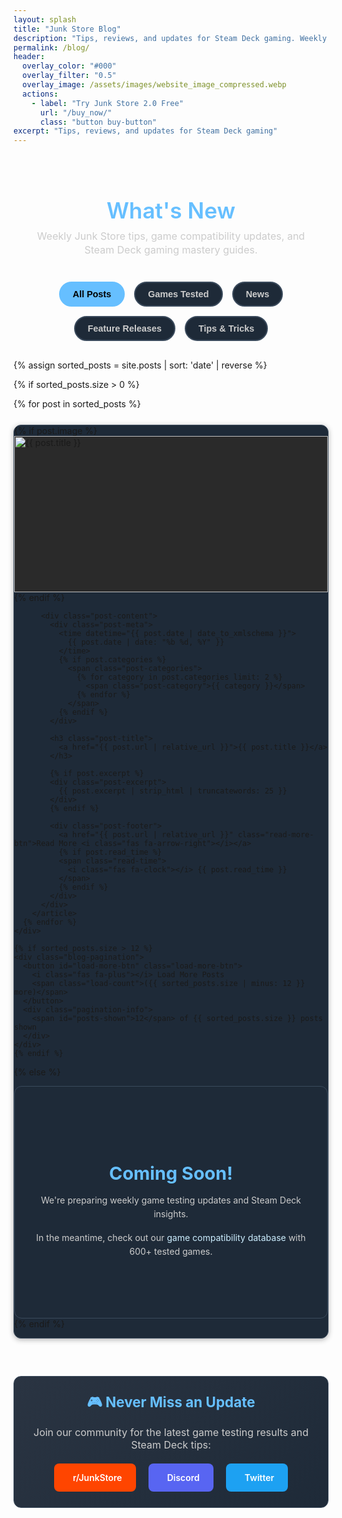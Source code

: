 ```yaml
---
layout: splash
title: "Junk Store Blog"
description: "Tips, reviews, and updates for Steam Deck gaming. Weekly content from the Junk Store team."
permalink: /blog/
header:
  overlay_color: "#000"
  overlay_filter: "0.5"
  overlay_image: /assets/images/website_image_compressed.webp
  actions:
    - label: "Try Junk Store 2.0 Free"
      url: "/buy_now/"
      class: "button buy-button"
excerpt: "Tips, reviews, and updates for Steam Deck gaming"
---
```


<section class="blog-header">
  <h1>What's New</h1>
  <p class="blog-subtitle">Weekly Junk Store tips, game compatibility updates, and Steam Deck gaming mastery guides.</p>
</section>

<!-- Category Filter -->
<section class="category-filter-section">
  <div class="category-filters">
    <button class="category-filter active" data-category="all">All Posts</button>
    <button class="category-filter" data-category="Weekly Update">Games Tested</button>
    <button class="category-filter" data-category="News">News</button>
    <button class="category-filter" data-category="Feature Release">Feature Releases</button>
    <button class="category-filter" data-category="Tip of the Week">Tips & Tricks</button>
  </div>
</section>

<section class="blog-posts-section">
  {% assign sorted_posts = site.posts | sort: 'date' | reverse %}
  
  {% if sorted_posts.size > 0 %}
    <div class="posts-grid" id="posts-grid">
      {% for post in sorted_posts %}
        <article class="blog-post-card {% if forloop.index > 12 %}hidden-post{% endif %}" data-categories="{% for category in post.categories %}{{ category }}{% unless forloop.last %},{% endunless %}{% endfor %}" data-index="{{ forloop.index }}">
          {% if post.image %}
          <div class="post-image">
            <a href="{{ post.url | relative_url }}">
              <img src="{{ post.image | relative_url }}" alt="{{ post.title }}" loading="lazy" width="400" height="225">
            </a>
          </div>
          {% endif %}
          
          <div class="post-content">
            <div class="post-meta">
              <time datetime="{{ post.date | date_to_xmlschema }}">
                {{ post.date | date: "%b %d, %Y" }}
              </time>
              {% if post.categories %}
                <span class="post-categories">
                  {% for category in post.categories limit: 2 %}
                    <span class="post-category">{{ category }}</span>
                  {% endfor %}
                </span>
              {% endif %}
            </div>
            
            <h3 class="post-title">
              <a href="{{ post.url | relative_url }}">{{ post.title }}</a>
            </h3>
            
            {% if post.excerpt %}
            <div class="post-excerpt">
              {{ post.excerpt | strip_html | truncatewords: 25 }}
            </div>
            {% endif %}
            
            <div class="post-footer">
              <a href="{{ post.url | relative_url }}" class="read-more-btn">Read More <i class="fas fa-arrow-right"></i></a>
              {% if post.read_time %}
              <span class="read-time">
                <i class="fas fa-clock"></i> {{ post.read_time }}
              </span>
              {% endif %}
            </div>
          </div>
        </article>
      {% endfor %}
    </div>
    
    {% if sorted_posts.size > 12 %}
    <div class="blog-pagination">
      <button id="load-more-btn" class="load-more-btn">
        <i class="fas fa-plus"></i> Load More Posts
        <span class="load-count">({{ sorted_posts.size | minus: 12 }} more)</span>
      </button>
      <div class="pagination-info">
        <span id="posts-shown">12</span> of {{ sorted_posts.size }} posts shown
      </div>
    </div>
    {% endif %}
    
  {% else %}
    <div class="no-posts">
      <div class="no-posts-content">
        <i class="fas fa-blog" style="font-size: 3rem; color: #666; margin-bottom: 20px;"></i>
        <h3>Coming Soon!</h3>
        <p>We're preparing weekly game testing updates and Steam Deck insights.</p>
        <p>In the meantime, check out our <a href="/tested-games/">game compatibility database</a> with 600+ tested games.</p>
      </div>
    </div>
  {% endif %}
</section>

<section class="blog-cta-section">
  <div class="cta-box">
    <h3>🎮 Never Miss an Update</h3>
    <p>Join our community for the latest game testing results and Steam Deck tips:</p>
    <div class="social-links">
      <a href="https://www.reddit.com/r/JunkStore" target="_blank" rel="noopener" class="social-link reddit">
        <i class="fab fa-reddit"></i> r/JunkStore
      </a>
      <a href="https://discord.gg/6mRUhR6Teh" target="_blank" rel="noopener" class="social-link discord">
        <i class="fab fa-discord"></i> Discord
      </a>
      <a href="https://x.com/JunkStore4deck" target="_blank" rel="noopener" class="social-link twitter">
        <i class="fab fa-x-twitter"></i> Twitter
      </a>
    </div>
  </div>
</section>

<!-- Back to Top Button -->
<button id="back-to-top" class="back-to-top-btn" aria-label="Back to top">
  <i class="fas fa-chevron-up"></i>
</button>

<style>
/* Streamlined Blog Header */
.blog-header {
  text-align: center;
  padding: 20px 20px 15px 20px;
  margin-bottom: 25px;
}

.blog-header h1 {
  color: #66bfff;
  margin-bottom: 8px;
  font-size: 2.2rem;
  line-height: 1.2;
  font-weight: 600;
}

.blog-subtitle {
  font-size: 1rem !important;
  color: #ccc !important;
  font-weight: 400 !important;
  max-width: 600px;
  margin: 0 auto !important;
  line-height: 1.4 !important;
  text-align: center !important;
}

/* Category Filter Section */
.category-filter-section {
  margin: 0 0 30px 0;
  text-align: center;
}

.category-filters {
  display: flex;
  justify-content: center;
  gap: 15px;
  flex-wrap: wrap;
}

.category-filter {
  background: #1e2a38;
  color: #ccc;
  border: 2px solid #3a4a5c;
  padding: 10px 20px;
  border-radius: 25px;
  cursor: pointer;
  font-weight: 600;
  font-size: 0.9rem;
  transition: all 0.2s ease;
}

.category-filter:hover {
  background: #2a3442;
  border-color: #66bfff;
  color: #fff;
}

.category-filter.active {
  background: #66bfff;
  color: #000;
  border-color: #66bfff;
}

.category-filter.active:hover {
  background: #cceeff;
  border-color: #cceeff;
}

/* Clean Blog Styling */

.blog-posts-section {
  margin-bottom: 60px;
}

.posts-grid {
  display: flex;
  flex-direction: column;
  gap: 25px;
  margin-bottom: 40px;
}

.blog-post-card {
  background: #1e2a38;
  border-radius: 12px;
  border: 1px solid #3a4a5c;
  overflow: hidden;
  transition: all 0.3s ease;
  box-shadow: 0 2px 8px rgba(0, 0, 0, 0.3);
}

.blog-post-card:hover {
  transform: translateY(-4px);
  box-shadow: 0 8px 25px rgba(0, 0, 0, 0.4);
  border-color: #66bfff;
}

.post-image {
  height: 250px;
  overflow: hidden;
  background: #2a2a2a;
}

.post-image img {
  width: 100%;
  height: 100%;
  object-fit: cover;
  transition: transform 0.3s ease;
}

.blog-post-card:hover .post-image img {
  transform: scale(1.05);
}

.post-content {
  padding: 25px;
}

.post-meta {
  display: flex;
  justify-content: space-between;
  align-items: center;
  margin-bottom: 15px;
  font-size: 0.85rem;
  color: #999;
}

.post-categories {
  display: flex;
  gap: 5px;
}

.post-category {
  background: #66bfff;
  color: #000;
  padding: 2px 8px;
  border-radius: 4px;
  font-size: 0.75rem;
  font-weight: 600;
}

.post-title {
  margin: 0 0 15px 0;
  font-size: 1.4rem;
  line-height: 1.3;
}

.post-title a {
  color: #fff;
  text-decoration: none;
  transition: color 0.2s ease;
}

.post-title a:hover {
  color: #66bfff;
}

.post-excerpt {
  color: #ccc;
  line-height: 1.6;
  margin-bottom: 20px;
  font-size: 0.95rem;
}

.post-footer {
  display: flex;
  justify-content: space-between;
  align-items: center;
}

.read-more-btn {
  background: #0056b3;
  color: #fff !important;
  padding: 8px 16px;
  border-radius: 6px;
  text-decoration: none;
  font-weight: 600;
  font-size: 0.9rem;
  transition: all 0.2s ease;
  display: flex;
  align-items: center;
  gap: 8px;
}

.read-more-btn:hover,
.read-more-btn:visited,
.read-more-btn:visited:hover {
  background: #004494;
  color: #fff !important;
  transform: translateY(-1px);
}

.read-time {
  color: #999;
  font-size: 0.85rem;
  display: flex;
  align-items: center;
  gap: 5px;
}

.no-posts {
  text-align: center;
  padding: 80px 20px;
  background: #1e2a38;
  border-radius: 12px;
  border: 1px solid #3a4a5c;
}

.no-posts-content h3 {
  color: #66bfff;
  margin-bottom: 15px;
  font-size: 1.8rem;
}

.no-posts-content p {
  color: #ccc;
  line-height: 1.6;
  margin-bottom: 15px;
}

.no-posts-content a {
  color: #cceeff;
  text-decoration: none;
}

.no-posts-content a:hover {
  color: #66bfff;
  text-decoration: underline;
}

/* Pagination Styles */
.hidden-post {
  display: none;
}

.blog-pagination {
  text-align: center;
  margin-top: 40px;
  padding: 30px;
  background: #1e2a38;
  border-radius: 12px;
  border: 1px solid #3a4a5c;
}

.load-more-btn {
  background: linear-gradient(135deg, #66bfff 0%, #4da6ff 100%);
  color: #fff;
  border: none;
  padding: 15px 30px;
  border-radius: 8px;
  font-size: 1rem;
  font-weight: 600;
  cursor: pointer;
  transition: all 0.3s ease;
  margin-bottom: 15px;
  display: flex;
  align-items: center;
  justify-content: center;
  gap: 10px;
  margin: 0 auto 15px auto;
  box-shadow: 0 4px 15px rgba(102, 191, 255, 0.3);
}

.load-more-btn:hover {
  background: linear-gradient(135deg, #4da6ff 0%, #66bfff 100%);
  transform: translateY(-2px);
  box-shadow: 0 6px 20px rgba(102, 191, 255, 0.4);
}

.load-more-btn:active {
  transform: translateY(0);
}

.load-more-btn.loading {
  opacity: 0.7;
  cursor: not-allowed;
}

.load-count {
  font-size: 0.9rem;
  opacity: 0.9;
}

.pagination-info {
  color: #999;
  font-size: 0.9rem;
  font-style: italic;
}

/* Back to Top Button */
.back-to-top-btn {
  position: fixed;
  bottom: 30px;
  right: 30px;
  width: 50px;
  height: 50px;
  background: linear-gradient(135deg, #66bfff 0%, #4da6ff 100%);
  color: #fff;
  border: none;
  border-radius: 50%;
  cursor: pointer;
  font-size: 1.2rem;
  opacity: 0;
  visibility: hidden;
  transition: all 0.3s ease;
  z-index: 1000;
  box-shadow: 0 4px 15px rgba(102, 191, 255, 0.3);
}

.back-to-top-btn.visible {
  opacity: 1;
  visibility: visible;
}

.back-to-top-btn:hover {
  background: linear-gradient(135deg, #4da6ff 0%, #66bfff 100%);
  transform: translateY(-3px);
  box-shadow: 0 6px 20px rgba(102, 191, 255, 0.4);
}

.back-to-top-btn:active {
  transform: translateY(-1px);
}

.blog-cta-section {
  background: linear-gradient(135deg, #2a3442 0%, #1e2a38 100%);
  border-radius: 12px;
  padding: 25px 20px;
  text-align: center;
  border: 1px solid #3a4a5c;
}

.cta-box h3 {
  color: #66bfff;
  margin: 0 0 12px 0;
  font-size: 1.4rem;
}

.cta-box p {
  color: #ccc;
  margin-bottom: 20px;
  font-size: 1rem;
}

.social-links {
  display: flex;
  justify-content: center;
  gap: 20px;
  flex-wrap: wrap;
}

.social-link {
  display: flex;
  align-items: center;
  gap: 8px;
  padding: 12px 20px;
  border-radius: 8px;
  text-decoration: none;
  font-weight: 600;
  transition: all 0.2s ease;
  border: 2px solid transparent;
}

.social-link.reddit {
  background: #ff4500;
  color: white;
}

.social-link.discord {
  background: #5865f2;
  color: white;
}

.social-link.twitter {
  background: #1da1f2;
  color: white;
}

.social-link:hover {
  transform: translateY(-2px);
  box-shadow: 0 4px 15px rgba(0, 0, 0, 0.3);
  border-color: #66bfff;
}

/* Mobile responsive */
@media (max-width: 768px) {
  .blog-header h1 {
    font-size: 1.8rem;
  }
  
  .blog-subtitle {
    font-size: 0.9rem !important;
  }
  
  .blog-header {
    padding: 15px 20px 10px 20px;
    margin-bottom: 20px;
  }
  
  /* Category Filter Mobile */
  .category-filters {
    gap: 10px;
  }
  
  .category-filter {
    padding: 8px 16px;
    font-size: 0.85rem;
  }
  
  .posts-grid {
    gap: 20px;
  }
  
  .post-footer {
    flex-direction: column;
    gap: 10px;
    align-items: flex-start;
  }
  
  .social-links {
    flex-direction: column;
    align-items: center;
  }
  
  .social-link {
    width: 200px;
    justify-content: center;
  }
  
  /* Back to Top Mobile */
  .back-to-top-btn {
    bottom: 20px;
    right: 20px;
    width: 45px;
    height: 45px;
    font-size: 1.1rem;
  }
}
</style>

<script>
document.addEventListener('DOMContentLoaded', function() {
  const categoryFilters = document.querySelectorAll('.category-filter');
  const postCards = document.querySelectorAll('.blog-post-card');
  const loadMoreBtn = document.getElementById('load-more-btn');
  const postsShown = document.getElementById('posts-shown');
  const backToTopBtn = document.getElementById('back-to-top');
  let currentlyShown = 12;
  let currentCategory = 'all';
  
  // Category Filtering
  categoryFilters.forEach(filter => {
    filter.addEventListener('click', function() {
      const selectedCategory = this.getAttribute('data-category');
      currentCategory = selectedCategory;
      
      // Update active filter
      categoryFilters.forEach(f => f.classList.remove('active'));
      this.classList.add('active');
      
      // Reset pagination
      currentlyShown = 12;
      updatePostsShownCount();
      
      // Filter posts
      let visibleCount = 0;
      postCards.forEach(card => {
        const postCategories = card.getAttribute('data-categories');
        const shouldShow = selectedCategory === 'all' || (postCategories && postCategories.includes(selectedCategory));
        
        if (shouldShow) {
          visibleCount++;
          if (visibleCount <= currentlyShown) {
            card.style.display = 'block';
            card.classList.remove('hidden-post');
          } else {
            card.style.display = 'none';
            card.classList.add('hidden-post');
          }
        } else {
          card.style.display = 'none';
          card.classList.add('hidden-post');
        }
      });
      
      // Update load more button
      updateLoadMoreButton(visibleCount);
      
      // Animate filtered results
      setTimeout(() => {
        const visibleCards = document.querySelectorAll('.blog-post-card[style="display: block"]');
        visibleCards.forEach((card, index) => {
          card.style.animation = `fadeInUp 0.3s ease forwards ${index * 0.1}s`;
        });
      }, 50);
    });
  });
  
  // Load More Functionality
  if (loadMoreBtn) {
    loadMoreBtn.addEventListener('click', function() {
      this.classList.add('loading');
      this.innerHTML = '<i class="fas fa-spinner fa-spin"></i> Loading...';
      
      setTimeout(() => {
        const hiddenPosts = getFilteredHiddenPosts();
        const postsToShow = Math.min(6, hiddenPosts.length); // Load 6 more at a time
        
        for (let i = 0; i < postsToShow; i++) {
          hiddenPosts[i].style.display = 'block';
          hiddenPosts[i].classList.remove('hidden-post');
          hiddenPosts[i].style.animation = `fadeInUp 0.3s ease forwards ${i * 0.1}s`;
        }
        
        currentlyShown += postsToShow;
        updatePostsShownCount();
        updateLoadMoreButton(getFilteredPostsCount());
        
        this.classList.remove('loading');
        this.innerHTML = '<i class="fas fa-plus"></i> Load More Posts <span class="load-count">(' + getFilteredHiddenPosts().length + ' more)</span>';
      }, 500); // Small delay for better UX
    });
  }
  
  function getFilteredPostsCount() {
    let count = 0;
    postCards.forEach(card => {
      const postCategories = card.getAttribute('data-categories');
      if (currentCategory === 'all' || (postCategories && postCategories.includes(currentCategory))) {
        count++;
      }
    });
    return count;
  }
  
  function getFilteredHiddenPosts() {
    const hiddenPosts = [];
    postCards.forEach(card => {
      const postCategories = card.getAttribute('data-categories');
      const shouldShow = currentCategory === 'all' || (postCategories && postCategories.includes(currentCategory));
      if (shouldShow && card.style.display === 'none') {
        hiddenPosts.push(card);
      }
    });
    return hiddenPosts;
  }
  
  function updatePostsShownCount() {
    if (postsShown) {
      const totalFiltered = getFilteredPostsCount();
      const actuallyShown = Math.min(currentlyShown, totalFiltered);
      postsShown.textContent = actuallyShown;
    }
  }
  
  function updateLoadMoreButton(totalFilteredPosts) {
    if (loadMoreBtn) {
      const remainingPosts = Math.max(0, totalFilteredPosts - currentlyShown);
      if (remainingPosts > 0) {
        loadMoreBtn.style.display = 'flex';
        loadMoreBtn.querySelector('.load-count').textContent = `(${remainingPosts} more)`;
      } else {
        loadMoreBtn.style.display = 'none';
      }
    }
  }
  
  // Back to Top Button
  if (backToTopBtn) {
    // Show/hide button based on scroll position
    window.addEventListener('scroll', function() {
      if (window.pageYOffset > 300) {
        backToTopBtn.classList.add('visible');
      } else {
        backToTopBtn.classList.remove('visible');
      }
    });
    
    // Smooth scroll to top
    backToTopBtn.addEventListener('click', function() {
      window.scrollTo({
        top: 0,
        behavior: 'smooth'
      });
    });
  }
  
  // CSS Animation for fade in
  const style = document.createElement('style');
  style.textContent = `
    @keyframes fadeInUp {
      from {
        opacity: 0;
        transform: translateY(20px);
      }
      to {
        opacity: 1;
        transform: translateY(0);
      }
    }
  `;
  document.head.appendChild(style);
});
</script>